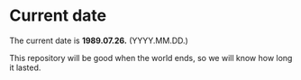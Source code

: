 # Current date

The current date is **1989.07.26.** (YYYY.MM.DD.)

This repository will be good when the world ends, so we will know how long it lasted.